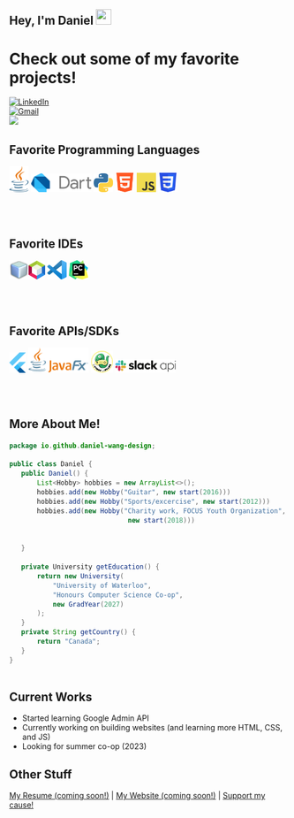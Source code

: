 <!DOCTYPE html>
<html>
<head> 
	<link rel="stylesheet" href="styling.css"/>
</head>

<h2>Hey, I'm Daniel  <img src="https://media.giphy.com/media/hvRJCLFzcasrR4ia7z/giphy.gif" width="28px" height="28px"> </h2>

<h1> Check out some of my favorite projects! </h1>

<body>
<div class="parent">
	<div class="child">
		<a href="https://www.linkedin.com/in/danielwang04/">
			<img src="https://img.shields.io/badge/Daniel_Wang-blue?style=flat-square&logo=Linkedin&logoColor=white&link=https://www.linkedin.com/in/danielwang04/" alt="LinkedIn" >
		</a>
	</div>
	<div class="child">
		<a href="mailto:daniel.wang@focusyouth.ca">
			<img src="https://img.shields.io/badge/-daniel.wang@focusyouth.ca-c14438?style=flat-square&logo=Gmail&logoColor=white&link=smailto:daniel.wang@focusyouth.ca" alt="Gmail" >
		</a>
	</div>
</div>
</body>
</html>






<img src= "https://github-readme-stats.vercel.app/api/top-langs/?username=daniel-wang-design">

<h2>Favorite Programming Languages</h2>
<img src="images/java.png" width="35"/>
<img src="images/dart.png" width="110"/>
<img src="images/python.png" width="35"/> 
<img src="images/html.png" width="35"/>
<img src="images/javascript.png" width="35"/>
<img src="images/css.png" width="35"/>

<br></br> 

<h2>Favorite IDEs</h2>
<img src="images/netbeans.png" width="35"/><img src="images/apache-netbeans.png" width="30"/>
<img src="images/vscode.png" width="35"/>
<img src="images/pycharm.png" width="35"/>

<br></br> 

<h2>Favorite APIs/SDKs</h2>
<img src="images/flutter.png" width="30"/>
<img src="images/javafx.png" width="110"/>
<img src="images/arcade.png" width="40"/>
<img src="images/slack-api.png" width="110"/>

 <br></br> 

 <h2>More About Me!</h2>

 ```java
 package io.github.daniel-wang-design;

 public class Daniel {
	public Daniel() {
		List<Hobby> hobbies = new ArrayList<>();
		hobbies.add(new Hobby("Guitar", new start(2016)))
		hobbies.add(new Hobby("Sports/excercise", new start(2012)))
		hobbies.add(new Hobby("Charity work, FOCUS Youth Organization", 
		                       new start(2018)))


	}

	private University getEducation() {
		return new University(
			"University of Waterloo", 
			"Honours Computer Science Co-op", 
			new GradYear(2027)
		);
	}
	private String getCountry() {
		return "Canada";
	}
}
	
 ```
 
<h2>Current Works</h2>

 * Started learning Google Admin API
 * Currently working on building websites (and learning more HTML, CSS, and JS)
 * Looking for summer co-op (2023)
 
<h2>Other Stuff</h2>

[My Resume (coming soon!)](https://drive.google.com/file/d/1uxq1shtoVfoD8D4sD5MHN3drGVA50vlz/view?usp=sharing) | [My Website (coming soon!)](daniel-wang-design.github.io) | [Support my cause!](https://www.canadahelps.org/en/charities/focus-youth-organization/)


 
 